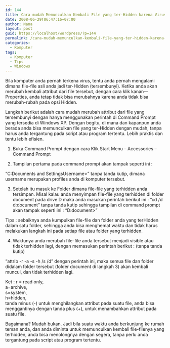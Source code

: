 ```yaml
---
id: 144
title: Cara mudah Memunculkan Kembali File yang ter-Hidden karena Virus
date: 2008-06-29T06:47:16+07:00
author: Nana
layout: post
guid: https://localhost/wordpress/?p=144
permalink: /cara-mudah-memunculkan-kembali-file-yang-ter-hidden-karena-virus/
categories:
  - Komputer
tags:
  - Komputer
  - Tips
  - Windows
---
```

Bila komputer anda pernah terkena virus, tentu anda pernah mengalami dimana file-file asli anda jadi ter-Hidden (tersembunyi). Ketika anda akan merubah kembali attribut dari file tersebut, dengan cara klik kanan—Properties, anda tetap tidak bisa merubahnya karena anda tidak bisa merubah-rubah pada opsi Hidden.

Langkah berikut adalah cara mudah merubah attribut dari file yang tersembunyi dengan hanya menggunakan perintah di Command Prompt yang tersedia di Windows XP. Dengan begitu, di mana dan kapanpun anda berada anda bisa memunculkan file yang ter-Hidden dengan mudah, tanpa harus anda tergantung pada script atau program tertentu. Lebih praktis dan tentu lebih efisien.

1. Buka Command Prompt dengan cara Klik Start Menu – Accessories – Command Prompt

2. Tampilan pertama pada command prompt akan tampak seperti ini :

“C:Documents and SettingsUsername>” tanpa tanda kutip, dimana username merupakan profiles anda di komputer tersebut.

3. Setelah itu masuk ke Folder dimana file-file yang terhidden anda tersimpan. Misal kalau anda menyimpan file-file yang terhidden di folder document pada drive D maka anda masukan perintah berikut ini : “cd /d d:document” tanpa tanda kutip sehingga tampilan di command prompt akan tampak seperti ini : “D:document>”

Tips : sebaiknya anda kumpulkan file-file dan folder anda yang terHidden dalam satu folder, sehingga anda bisa menghemat waktu dan tidak harus melakukan langkah ini pada setiap file atau folder yang terhidden.

4. Waktunya anda merubah file-file anda tersebut menjadi visible atau tidak terhidden lagi, dengan memasukan perintah berikut : (tanpa tanda kutip)

“attrib -r -a -s -h /s /d” dengan perintah ini, maka semua file dan folder didalam folder tersebut (folder document di langkah 3) akan kembali muncul, dan tidak terhidden lagi.

Ket : r = read only,  
a=archive,  
s=system,  
h=hidden,  
tanda minus (-) untuk menghilangkan attribut pada suatu file, anda bisa menggantinya dengan tanda plus (+), untuk menambahkan attribut pada suatu file.

Bagaimana? Mudah bukan. Jadi bila suatu waktu anda berkunjung ke rumah teman anda, dan anda diminta untuk memunculkan kembali file-filenya yang terhidden, anda bisa menolongnya dengan segera, tanpa perlu anda tergantung pada script atau program tertentu.